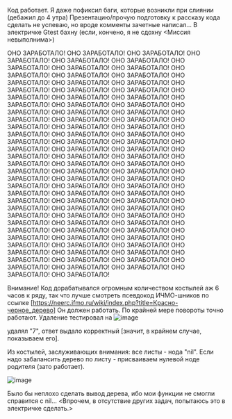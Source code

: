 Код работает. Я даже пофиксил баги, которые возникли при слиянии (дебажил до 4 утра)
Презентацию/прочую подготовку к рассказу кода сделать не успеваю, но вроде комменты зачетные написал...
В электричке Gtest бахну (если, кончено, я не сдохну <Миссия невыполнима>)






ОНО ЗАРАБОТАЛО! ОНО ЗАРАБОТАЛО! ОНО ЗАРАБОТАЛО! ОНО ЗАРАБОТАЛО! ОНО ЗАРАБОТАЛО! ОНО ЗАРАБОТАЛО! ОНО ЗАРАБОТАЛО! ОНО ЗАРАБОТАЛО! ОНО ЗАРАБОТАЛО! ОНО ЗАРАБОТАЛО! ОНО ЗАРАБОТАЛО! ОНО ЗАРАБОТАЛО! ОНО ЗАРАБОТАЛО! ОНО ЗАРАБОТАЛО! ОНО ЗАРАБОТАЛО! ОНО ЗАРАБОТАЛО! ОНО ЗАРАБОТАЛО! ОНО ЗАРАБОТАЛО! ОНО ЗАРАБОТАЛО! ОНО ЗАРАБОТАЛО! ОНО ЗАРАБОТАЛО! ОНО ЗАРАБОТАЛО! ОНО ЗАРАБОТАЛО! ОНО ЗАРАБОТАЛО! ОНО ЗАРАБОТАЛО! ОНО ЗАРАБОТАЛО! ОНО ЗАРАБОТАЛО! ОНО ЗАРАБОТАЛО! ОНО ЗАРАБОТАЛО! ОНО ЗАРАБОТАЛО! ОНО ЗАРАБОТАЛО! ОНО ЗАРАБОТАЛО! ОНО ЗАРАБОТАЛО! ОНО ЗАРАБОТАЛО! ОНО ЗАРАБОТАЛО! ОНО ЗАРАБОТАЛО! ОНО ЗАРАБОТАЛО! ОНО ЗАРАБОТАЛО! ОНО ЗАРАБОТАЛО! ОНО ЗАРАБОТАЛО! ОНО ЗАРАБОТАЛО! ОНО ЗАРАБОТАЛО! ОНО ЗАРАБОТАЛО! ОНО ЗАРАБОТАЛО! ОНО ЗАРАБОТАЛО! ОНО ЗАРАБОТАЛО! ОНО ЗАРАБОТАЛО! ОНО ЗАРАБОТАЛО! ОНО ЗАРАБОТАЛО! ОНО ЗАРАБОТАЛО! ОНО ЗАРАБОТАЛО! ОНО ЗАРАБОТАЛО! ОНО ЗАРАБОТАЛО! ОНО ЗАРАБОТАЛО! ОНО ЗАРАБОТАЛО! ОНО ЗАРАБОТАЛО! ОНО ЗАРАБОТАЛО! ОНО ЗАРАБОТАЛО! ОНО ЗАРАБОТАЛО! ОНО ЗАРАБОТАЛО! ОНО ЗАРАБОТАЛО! ОНО ЗАРАБОТАЛО! ОНО ЗАРАБОТАЛО! ОНО ЗАРАБОТАЛО! ОНО ЗАРАБОТАЛО! ОНО ЗАРАБОТАЛО! ОНО ЗАРАБОТАЛО! ОНО ЗАРАБОТАЛО! ОНО ЗАРАБОТАЛО! ОНО ЗАРАБОТАЛО! ОНО ЗАРАБОТАЛО! ОНО ЗАРАБОТАЛО! ОНО ЗАРАБОТАЛО! ОНО ЗАРАБОТАЛО! ОНО ЗАРАБОТАЛО! ОНО ЗАРАБОТАЛО! ОНО ЗАРАБОТАЛО! ОНО ЗАРАБОТАЛО! ОНО ЗАРАБОТАЛО! ОНО ЗАРАБОТАЛО! ОНО ЗАРАБОТАЛО! ОНО ЗАРАБОТАЛО! ОНО ЗАРАБОТАЛО! ОНО ЗАРАБОТАЛО! ОНО ЗАРАБОТАЛО! ОНО ЗАРАБОТАЛО! ОНО ЗАРАБОТАЛО! ОНО ЗАРАБОТАЛО! ОНО ЗАРАБОТАЛО! ОНО ЗАРАБОТАЛО! ОНО ЗАРАБОТАЛО! ОНО ЗАРАБОТАЛО! 





Внимание! Код дорабатывался огромным количеством костылей аж 6 часов к ряду, так что лучше смотреть псевдокод ИЧМО-шников по ссылке [https://neerc.ifmo.ru/wiki/index.php?title=Красно-черное_дерево]
Он должен работать. По крайней мере повороты точно работают. Удаление тестировал на ![image](https://user-images.githubusercontent.com/60184559/230697417-95a94b5d-ec97-479d-801b-72df8bfdeeb3.png)

удалял "7", ответ выдало корректный [значит, в крайнем случае, показываем его].

Из костылей, заслуживающих внимания: все листы - нода "nil". Если надо забалансить дерево по листу - присваиваем нулевой ноде родителя (зато работает).

 ![image](https://user-images.githubusercontent.com/60184559/230697501-dec68d67-ccd9-4cdd-ba4b-21840f724af1.png)

Было бы неплохо сделать вывод дерева, ибо мои функции не смогли справится с nil... <Впрочем, в отсутствие других задач, попытаюсь это в электричке сделать.>
